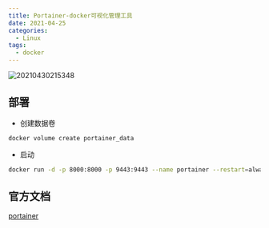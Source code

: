 ```yaml
---
title: Portainer-docker可视化管理工具
date: 2021-04-25
categories:
  - Linux
tags:
  - docker
---
```


![20210430215348](https://fastly.jsdelivr.net/gh/qbmzc/images/md/20210430215348.jpg)

<!-- more -->

## 部署

- 创建数据卷

```bash
docker volume create portainer_data
```

- 启动

```bash
docker run -d -p 8000:8000 -p 9443:9443 --name portainer --restart=always -v /var/run/docker.sock:/var/run/docker.sock -v portainer_data:/data portainer/portainer-ce:latest
```

## 官方文档

[portainer](https://docs.portainer.io/start/install/server/docker/linux)